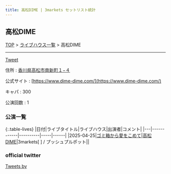 ```yaml
---
title: 高松DIME | 3markets セットリスト統計
---
```

## 高松DIME

[TOP](/setlist/) > [ライブハウス一覧](livehouses.html) > 高松DIME

___

<a href="https://twitter.com/share?ref_src=twsrc%5Etfw" data-text="3markets[ ]セットリスト > 高松DIME" class="twitter-share-button" data-via="3markets" data-hashtags="3markets" data-related="3markets" data-show-count="false">Tweet</a>

住所
:    <a href="https://www.google.co.jp/maps/search/%E9%A6%99%E5%B7%9D%E7%9C%8C%E9%AB%98%E6%9D%BE%E5%B8%82%E5%8D%97%E6%96%B0%E7%94%BA%EF%BC%91%E2%88%92%EF%BC%94" rel="noopener noreferrer" target="_blank">香川県高松市南新町１−４</a>

公式サイト
:    [https://www.dime-dime.com/](https://www.dime-dime.com/)

キャパ
:    300

公演回数
: 1



### 公演一覧

{:.table-lives}
|日付|ライブタイトル|ライブハウス|出演者|コメント|
|---|------------|----------|-----|------|
|<span class="nowrap">2025-04-25</span>|[ゴミ箱から愛をこめて](live195.html)|[高松DIME](livehouse106.html)|3markets[ ] / プッシュプルポット||




### official twitter

<a class="twitter-timeline" href="https://twitter.com/?ref_src=twsrc%5Etfw">Tweets by </a> <script async src="https://platform.twitter.com/widgets.js" charset="utf-8"></script>


<script async src="https://platform.twitter.com/widgets.js" charset="utf-8"></script>